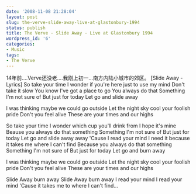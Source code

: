 ```yaml
---
date: '2008-11-08 21:28:04'
layout: post
slug: the-verve-slide-away-live-at-glastonbury-1994
status: publish
title: The Verve - Slide Away - Live at Glastonbury 1994
wordpress_id: '6'
categories:
- Music
tags:
- The Verve
---
```



14年前....Verve还没老....我刚上初一...南方内陆小城市的郊区。
[Slide Away - Lyrics]
So take your time
I wonder if you're here just to use my mind
Don't take it slow
You know I've got a place to go
You always do that
Something I'm not sure of
But just for today
Let go and slide away

I was thinking maybe we could go outside
Let the night sky cool your foolish pride
Don't you feel alive
These are your times and our highs

So take your time
I wonder which cup you'll drink from
I hope it's mine
Beause you always do that something
Something I'm not sure of
But just for today
Let go and slide away away
'Cause I read your mind
I need it because it takes me where I can't find
Because you always do that something
Something I'm not sure of
But just for today
Let go and burn away

I was thinking maybe we could go outside
Let the night sky cool your foolish pride
Don't you feel alive
These are your times and our highs

Slide Away burn away
Slide Away burn away
I read your mind
I read your mind
'Cause it takes me to where I can't find... 
